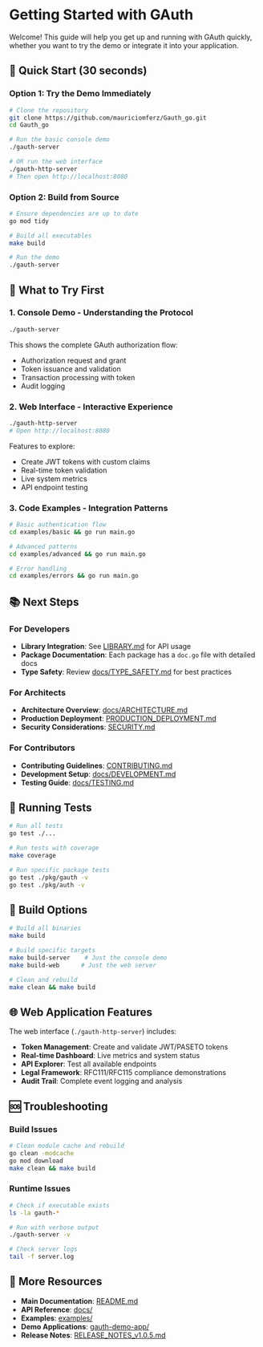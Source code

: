 # Getting Started with GAuth

Welcome! This guide will help you get up and running with GAuth quickly, whether you want to try the demo or integrate it into your application.

## 🚀 Quick Start (30 seconds)

### Option 1: Try the Demo Immediately
```bash
# Clone the repository
git clone https://github.com/mauriciomferz/Gauth_go.git
cd Gauth_go

# Run the basic console demo
./gauth-server

# OR run the web interface
./gauth-http-server
# Then open http://localhost:8080
```

### Option 2: Build from Source
```bash
# Ensure dependencies are up to date
go mod tidy

# Build all executables
make build

# Run the demo
./gauth-server
```

## 🎯 What to Try First

### 1. **Console Demo** - Understanding the Protocol
```bash
./gauth-server
```
This shows the complete GAuth authorization flow:
- Authorization request and grant
- Token issuance and validation  
- Transaction processing with token
- Audit logging

### 2. **Web Interface** - Interactive Experience  
```bash
./gauth-http-server
# Open http://localhost:8080
```
Features to explore:
- Create JWT tokens with custom claims
- Real-time token validation
- Live system metrics
- API endpoint testing

### 3. **Code Examples** - Integration Patterns
```bash
# Basic authentication flow
cd examples/basic && go run main.go

# Advanced patterns  
cd examples/advanced && go run main.go

# Error handling
cd examples/errors && go run main.go
```

## 📚 Next Steps

### For Developers
- **Library Integration**: See [LIBRARY.md](./LIBRARY.md) for API usage
- **Package Documentation**: Each package has a `doc.go` file with detailed docs
- **Type Safety**: Review [docs/TYPE_SAFETY.md](./docs/TYPE_SAFETY.md) for best practices

### For Architects  
- **Architecture Overview**: [docs/ARCHITECTURE.md](./docs/ARCHITECTURE.md)
- **Production Deployment**: [PRODUCTION_DEPLOYMENT.md](./PRODUCTION_DEPLOYMENT.md)  
- **Security Considerations**: [SECURITY.md](./SECURITY.md)

### For Contributors
- **Contributing Guidelines**: [CONTRIBUTING.md](./CONTRIBUTING.md)
- **Development Setup**: [docs/DEVELOPMENT.md](./docs/DEVELOPMENT.md)
- **Testing Guide**: [docs/TESTING.md](./docs/TESTING.md)

## 🧪 Running Tests

```bash
# Run all tests
go test ./...

# Run tests with coverage
make coverage

# Run specific package tests
go test ./pkg/gauth -v
go test ./pkg/auth -v
```

## 🔧 Build Options

```bash
# Build all binaries
make build

# Build specific targets
make build-server    # Just the console demo
make build-web      # Just the web server

# Clean and rebuild
make clean && make build
```

## 🌐 Web Application Features

The web interface (`./gauth-http-server`) includes:

- **Token Management**: Create and validate JWT/PASETO tokens
- **Real-time Dashboard**: Live metrics and system status  
- **API Explorer**: Test all available endpoints
- **Legal Framework**: RFC111/RFC115 compliance demonstrations
- **Audit Trail**: Complete event logging and analysis

## 🆘 Troubleshooting

### Build Issues
```bash
# Clean module cache and rebuild
go clean -modcache
go mod download
make clean && make build
```

### Runtime Issues  
```bash
# Check if executable exists
ls -la gauth-*

# Run with verbose output
./gauth-server -v

# Check server logs
tail -f server.log
```

## 📖 More Resources

- **Main Documentation**: [README.md](./README.md)
- **API Reference**: [docs/](./docs/)
- **Examples**: [examples/](./examples/)  
- **Demo Applications**: [gauth-demo-app/](./gauth-demo-app/)
- **Release Notes**: [RELEASE_NOTES_v1.0.5.md](./RELEASE_NOTES_v1.0.5.md)
